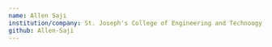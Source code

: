 ```yaml
---
name: Allen Saji
institution/company: St. Joseph's College of Engineering and Technoogy, Palai
github: Allen-Saji
---
```

